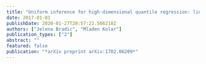```yaml
---
title: "Uniform inference for high-dimensional quantile regression: linear functionals and regression rank scores"
date: 2017-01-01
publishDate: 2020-01-27T20:57:22.566218Z
authors: ["Jelena Bradic", "Mladen Kolar"]
publication_types: ["2"]
abstract: ""
featured: false
publication: "*arXiv preprint arXiv:1702.06209*"
---
```


